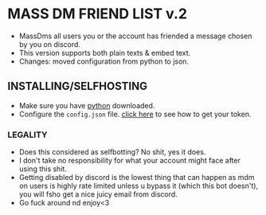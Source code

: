 # MASS DM FRIEND LIST v.2
- MassDms all users you or the account has friended a message chosen by you on discord.
- This version supports both plain texts & embed text.
- Changes: moved configuration from python to json.

## INSTALLING/SELFHOSTING
- Make sure you have [python](https://www.python.org/downloads/) downloaded.
- Configure the `config.json` file. [click here](https://www.youtube.com/watch?v=YEgFvgg7ZPI) to see how to get your token.

### LEGALITY
- Does this considered as selfbotting? No shit, yes it does.
- I don't take no responsibility for what your account might face after using this shit.
- Getting disabled by discord is the lowest thing that can happen as mdm on users is highly rate limited unless u bypass it (which this bot doesn't), you will fsho get a nice juicy email from discord.
- Go fuck around nd enjoy<3